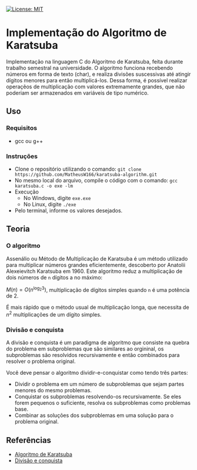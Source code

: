 [![License: MIT](https://img.shields.io/badge/License-MIT-yellow.svg)](https://github.com/MatheusW166/karatsuba-algorithm/blob/main/LICENCE)

# Implementação do Algoritmo de Karatsuba
Implementação na linguagem C do Algoritmo de Karatsuba, feita durante trabalho semestral na universidade. O algoritmo funciona recebendo números em forma de texto (char), e realiza divisões suscessivas até atingir dígitos menores para então multiplicá-los. Dessa forma, é possível realizar operaçẽos de multiplicação com valores extremamente grandes, que não poderiam ser armazenados em variáveis de tipo numérico.

## Uso
### Requisitos
- gcc ou g++

### Instruções
- Clone o repositório utilizando o comando: `git clone https://github.com/MatheusW166/karatsuba-algorithm.git`
- No mesmo local do arquivo, compile o código com o comando: `gcc karatsuba.c -o exe -lm`
- Execução
    - No Windows, digite `exe.exe`
    - No Linux, digite `./exe`
- Pelo terminal, informe os valores desejados.

## Teoria
### O algoritmo
Assenálio ou Método de Multiplicação de Karatsuba é um método utilizado para multiplicar números grandes eficientemente, descoberto por Anatolii Alexeievitch Karatsuba em 1960. Este algoritmo reduz a multiplicação de dois números de `n` dígitos a no máximo:

$M(n)=O(n^{\log_{2} 3})$, multiplicação de dígitos simples quando `n` é uma potência de 2.

É mais rápido que o método usual de multiplicação longa, que necessita de $n^{2}$ multiplicações de um dígito simples.

### Divisão e conquista
A divisão e conquista é um paradigma de algoritmo que consiste na quebra do problema em subproblemas que são similares ao orgininal, os subproblemas são resolvidos recursivamente e então combinados para resolver o problema original.

Você deve pensar o algoritmo dividir-e-conquistar como tendo três partes:

- Dividir o problema em um número de subproblemas que sejam partes menores do mesmo problemas.
- Conquistar os subproblemas resolvendo-os recursivamente. Se eles forem pequenos o suficiente, resolva os subproblemas como problemas base.
- Combinar as soluções dos subproblemas em uma solução para o problema original.

## Referências

  - [Algoritmo de Karatsuba](https://www.wikiwand.com/pt/Algoritmo_de_Karatsuba)
  - [Divisão e conquista](https://pt.khanacademy.org/computing/computer-science/algorithms/merge-sort/a/divide-and-conquer-algorithms#:~:text=Voc%C3%AA%20deve%20pensar%20o%20algoritmo,os%20subproblemas%20como%20problemas%20base.)
